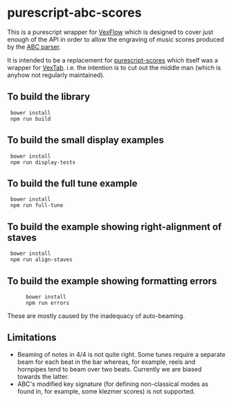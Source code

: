 purescript-abc-scores
=====================

This is a purescript wrapper for [VexFlow](http://www.vexflow.com/) which is designed to cover just enough of the API in order to allow the engraving of music scores produced by the [ABC parser](https://github.com/newlandsvalley/purescript-abc-parser).

It is intended to be a replacement for [purescript-scores](https://github.com/newlandsvalley/purescript-scores) which itself was a wrapper for [VexTab](http://www.vexflow.com/vextab). i.e. the intention is to cut out the middle man (which is anyhow not regularly maintained).

To build the library
--------------------

     bower install
     npm run build

To build the small display examples
-----------------------------------
     bower install
     npm run display-tests

To build the full tune example
------------------------------
     bower install
     npm run full-tune

To build the example showing right-alignment of staves
------------------------------------------------------
     bower install
     npm run align-staves

To build the example showing formatting errors
----------------------------------------------
          bower install
          npm run errors

These are mostly caused by the inadequacy of auto-beaming.          


Limitations
-----------

*  Beaming of notes in 4/4 is not quite right.  Some tunes require a separate beam for each beat in the bar whereas, for example, reels and hornpipes tend to beam over two beats. Currently we are biased towards the latter.
*  ABC's modified key signature (for defining non-classical modes as found in, for example, some klezmer scores) is not supported.